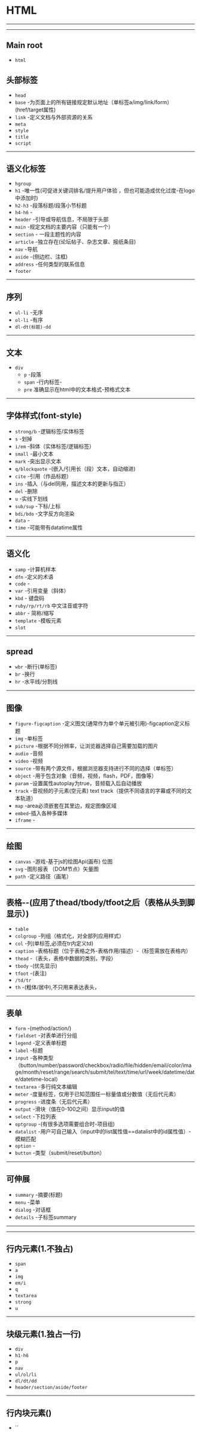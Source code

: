 # HTML
---
---
## Main root
* `html`
## 头部标签
* `head`
* `base` -为页面上的所有链接规定默认地址（单标签a/img/link/form）(href/target属性)
* `link` -定义文档与外部资源的关系
* `meta`
* `style`
* `title`
* `script`
---
## 语义化标签
* `hgroup`
* `h1` -唯一性(可促进关键词排名/提升用户体验 ，但也可能造成优化过度-在logo中添加时)
* `h2-h3` -段落标题/段落小节标题
* `h4-h6` -
* `header` -引导或导航信息，不局限于头部
* `main` -规定文档的主要内容（只能有一个）
* `section` - 一段主题性的内容
* `article` -独立存在(论坛帖子、杂志文章、报纸条目)
* `nav` -导航
* `aside` -(侧边栏、注框)
* `address` -任何类型的联系信息
* `footer`
---
## 序列
* `ul-li` -无序
* `ol-li` -有序
* `dl-dt(标题)-dd`
---
## 文本
* `div`
	- `p` -段落
	- `span` -行内标签-
	- `pre` 准确显示在html中的文本格式-预格式文本
---
## 字体样式(font-style)
* `strong/b` -逻辑标签/实体标签
* `s` -划掉
* `i/em` -斜体（实体标签/逻辑标签）
* `small` -最小文本
* `mark` -突出显示文本
* `q/blockquote` -(嵌入/引用长（段）文本，自动缩进)
* `cite` -引用（作品标题）
* `ins` -插入（与del同用，描述文本的更新与指正）
* `del` -删除
* `u` -实线下划线
* `sub/sup` -下标/上标
* `bdi/bdo` -文字反方向渲染
* `data` -
* `time` -可能带有datatime属性
---
## 语义化
* `samp` -计算机样本
* `dfn` -定义的术语
* `code` -
* `var` -引用变量（斜体）
* `kbd` - 键盘码
* `ruby/rp/rt/rb` 中文注音或字符
* `abbr` - 简称/缩写
* `template` -模板元素
* `slot`
<!-- * `shadow` -->
---
## spread
* `wbr` -断行(单标签)
* `br` -换行
* `hr` -水平线/分割线
---
## 图像
* `figure-figcaption` -定义图文(通常作为单个单元被引用)-figcaption定义标题
* `img` -单标签
* `picture` -根据不同分辨率，让浏览器选择自己需要加载的图片
* `audio` -音频
* `video` -视频
* `source` -带有两个源文件，根据浏览器支持进行不同的选择（单标签）
* `object` -用于包含对象（音频，视频，flash，PDF，图像等）
* `param` -设置属性autoplay为true，音频载入后自动播放
* `track` -音视频的子元素(空元素) text track（提供不同语言的字幕或不同的文本轨道）
* `map` -area必须嵌套在其里边，规定图像区域
* `embed`-插入各种多媒体
* `iframe` -
---

## 绘图
* `canvas` -游戏-基于js的绘图Api(画布) 位图
* `svg` -图形报表 （DOM节点）矢量图
* `path` -定义路径（画笔）
---
## 表格--(应用了thead/tbody/tfoot之后（表格从头到脚显示）)
* `table`
* `colgroup` -列组（格式化，对全部列应用样式）
* `col` -列(单标签,必须在tr内定义td)
* `caption` -表格标题（位于表格之外-表格作用/描述）-（标签需放在表格内）
* `thead` -（表头，表格中数据的类别，字段）
* `tbody` -(优先显示)
* `tfoot` -(表注)
* `/td/tr`
* `th` -(粗体/居中),不只用来表达表头，
---
## 表单
* `form` -(method/action/)
* `fieldset` -对表单进行分组
* `legend` -定义表单标题
* `label` -标题
* `input` -各种类型（button/number/password/checkbox/radio/file/hidden/email/color/image/month/reset/range/search/submit/tel/text/time/url/week/datetime/date/datetime-local）
* `textarea` -多行纯文本编辑
* `meter` -度量标签，仅用于已知范围任一标量值或分数值（无后代元素）
* `progress` -进度条（无后代元素）
* `output` -滑块（值在0-100之间）显示input的值
* `select` -下拉列表
* `optgroup` -(有很多选项需要组合时-项目组)
* `datalist` -用户可自己输入（input中的list属性值==datalist中的id属性值）-模糊匹配
* `option` -
* `button` -类型（submit/reset/button）
<!-- * `keygen` - -->
---

## 可伸展
* `summary` -摘要(标题)
* `menu` -菜单
* `dialog` -对话框
* `details` -子标签summary
---
---
## 行内元素(1.不独占)
* `span`
* `a`
* `img`
* `em/i`
* `q`
* `textarea`
* `strong`
* `u`
---
## 块级元素(1.独占一行)
* `div`
* `h1-h6`
* `p`
* `nav`
* `ul/ol/li`
* `dl/dt/dd`
* `header/section/aside/footer`
---
## 行内块元素()
* ``
